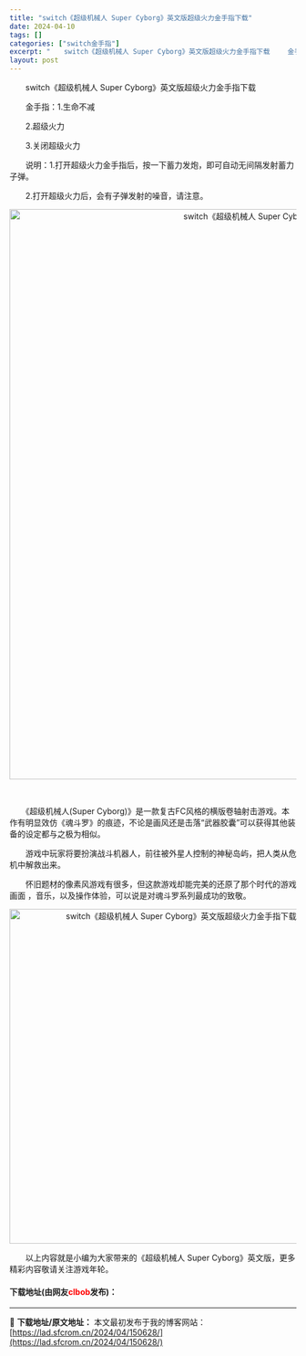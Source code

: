 ```yaml
---
title: "switch《超级机械人 Super Cyborg》英文版超级火力金手指下载"
date: 2024-04-10
tags: []
categories: ["switch金手指"]
excerpt: "　　switch《超级机械人 Super Cyborg》英文版超级火力金手指下载 　　金手指：1.生命不减 　　2.超级火力 　　3.关闭超级火力 　　说明：1.打开超级火力金手指后，按一下蓄力发炮，即可自动无间隔发射蓄力子弹。 　　2.打开超级火力后，会有子弹发射的噪音，请注意。 &nbsp; 　&hellip;"
layout: post
---
```


 <p>　　switch《超级机械人 Super Cyborg》英文版超级火力金手指下载</p> <p>　　金手指：1.生命不减</p> <p>　　2.超级火力</p> <p>　　3.关闭超级火力</p> <p>　　说明：1.打开超级火力金手指后，按一下蓄力发炮，即可自动无间隔发射蓄力子弹。</p> <p>　　2.打开超级火力后，会有子弹发射的噪音，请注意。</p> <p align="center"><img align="" border="0" src="https://lad.sfcrom.cn/wp-content/uploads/2024/04/20240410_6615ea644c79a.webp" width="1000" alt="switch《超级机械人 Super Cyborg》英文版超级火力金手指下载" /></p> <p align="center">&nbsp;</p> <p>　　《超级机械人(Super Cyborg)》是一款复古FC风格的横版卷轴射击游戏。本作有明显效仿《魂斗罗》的痕迹，不论是画风还是击落&ldquo;武器胶囊&rdquo;可以获得其他装备的设定都与之极为相似。</p> <p>　　游戏中玩家将要扮演战斗机器人，前往被外星人控制的神秘岛屿，把人类从危机中解救出来。</p> <p>　　怀旧题材的像素风游戏有很多，但这款游戏却能完美的还原了那个时代的游戏画面 ，音乐，以及操作体验，可以说是对魂斗罗系列最成功的致敬。</p> <p align="center"><img align="" border="0" src="https://lad.sfcrom.cn/wp-content/uploads/2024/04/20240410_6615ea649e2c3.webp" width="587" alt="switch《超级机械人 Super Cyborg》英文版超级火力金手指下载" /></p> <p>　　以上内容就是小编为大家带来的《超级机械人 Super Cyborg》英文版，更多精彩内容敬请关注游戏年轮。</p> <p><h4>下载地址(由网友<font color="red">clbob</font>发布)：</h4></p> 

---
📖 **下载地址/原文地址：** 本文最初发布于我的博客网站：[https://lad.sfcrom.cn/2024/04/150628/](https://lad.sfcrom.cn/2024/04/150628/)
